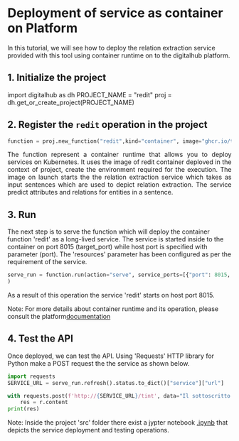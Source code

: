 # Deployment of service as container on Platform

In this tutorial, we will see how to deploy the relation extraction service provided with this tool using container runtime on to the digitalhub platform.


## 1. Initialize the project

import digitalhub as dh
PROJECT_NAME = "redit"
proj = dh.get_or_create_project(PROJECT_NAME) 


## 2. Register the `redit` operation in the project

```python
function = proj.new_function("redit",kind="container", image="ghcr.io/tn-aixpa/redit:1.1.0")
```
<p align="justify">The function represent a container runtime that allows you to deploy services on Kubernetes. It uses the image of redit container deploved in the context of project, create the environment required for the execution. The image on launch starts the the relation extraction service which takes as input sentences which are used to depict relation extraction. The service predict attributes and relations for entities in a sentence.
</p>

## 3. Run

The next step is to serve the function which will deploy the container function 'redit' as a long-lived service. The service is started inside to the container on port 8015 (target_port) while host port is specified with parameter (port). The 'resources' parameter has been configured as per the requirement of the service.

```python
serve_run = function.run(action="serve", service_ports=[{"port": 8015, "target_port": 8015}], resources={"cpu": {"requests": "4", "limits": "8"}, "mem":{"requests": "4Gi", "limits": "8Gi"},}, wait=True)
)
```
As a result of this operation the service 'redit' starts on host port 8015.

Note: For more details about container runtime and its operation, please consult the platform<a href="https://scc-digitalhub.github.io/sdk-docs/reference/runtimes/container/overview/">documentation</a>


## 4. Test the API
Once deployed, we can test the API. Using 'Requests' HTTP library for Python make a POST request the the service as shown below. 

```python
import requests
SERVICE_URL = serve_run.refresh().status.to_dict()["service"]["url"]

with requests.post(f'http://{SERVICE_URL}/tint', data="Il sottoscritto Luca Rosetti, nato a Brindisi il 4 maggio 1984 e residente a Sanremo (IM) in Via Matteotti 42 dichiara di essere titolare dell") as r:
    res = r.content
print(res)
```
Note: Inside the project 'src' folder there exist a jypter notebook <a href="../src/deploy.ipynb">.ipynb</a> that depicts the service deployment and testing operations.